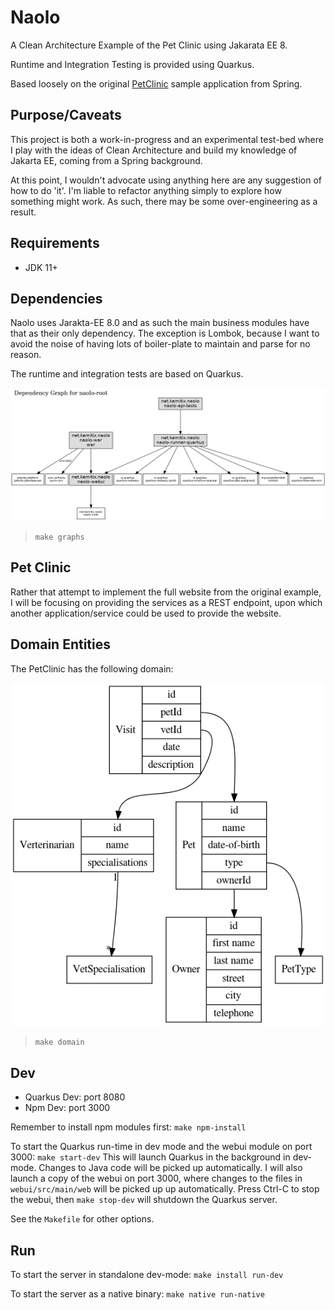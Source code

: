 # Naolo

A Clean Architecture Example of the Pet Clinic using Jakarata EE 8.
  
Runtime and Integration Testing is provided using Quarkus.

Based loosely on the original 
[PetClinic](https://github.com/spring-projects/spring-petclinic) sample 
application from Spring.

## Purpose/Caveats

This project is both a work-in-progress and an experimental test-bed where I
play with the ideas of Clean Architecture and build my knowledge of Jakarta EE,
coming from a Spring background.

At this point, I wouldn't advocate using anything here are any suggestion of
how to do 'it'. I'm liable to refactor anything simply to explore how something
might work. As such, there may be some over-engineering as a result.

## Requirements

* JDK 11+

## Dependencies

Naolo uses Jarakta-EE 8.0 and as such the main business modules have that
as their only dependency. The exception is Lombok, because I want to avoid the 
noise of having lots of boiler-plate to maintain and parse for no reason.

The runtime and integration tests are based on Quarkus.

![Reactor Module Dependencies](./doc/images/reactor-graph.png)

> `make graphs`

## Pet Clinic

Rather that attempt to implement the full website from the original example, I
will be focusing on providing the services as a REST endpoint, upon which
another application/service could be used to provide the website.

## Domain Entities

The PetClinic has the following domain:

![Entities](./doc/images/entities.png)

> `make domain`

## Dev

* Quarkus Dev: port 8080
* Npm Dev: port 3000

Remember to install npm modules first: `make npm-install`

To start the Quarkus run-time in dev mode and the webui module on port 3000:
`make start-dev` This will launch Quarkus in the background in dev-mode. Changes
 to Java code will be picked up automatically. I will also launch a copy of the
 webui on port 3000, where changes to the files in `webui/src/main/web` will be
 picked up up automatically. Press Ctrl-C to stop the webui, then
 `make stop-dev` will shutdown the Quarkus server.

See the `Makefile` for other options.

## Run

To start the server in standalone dev-mode: `make install run-dev`

To start the server as a native binary: `make native run-native`
